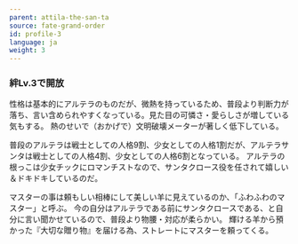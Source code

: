 ```yaml
---
parent: attila-the-san-ta
source: fate-grand-order
id: profile-3
language: ja
weight: 3
---
```


### 絆Lv.3で開放

性格は基本的にアルテラのものだが、微熱を持っているため、普段より判断力が落ち、言い含められやすくなっている。見た目の可憐さ・愛らしさが増している気もする。
熱のせいで（おかげで）文明破壊メーターが著しく低下している。

普段のアルテラは戦士としての人格9割、少女としての人格1割だが、アルテラサンタは戦士としての人格4割、少女としての人格6割となっている。
アルテラの根っこは少女チックにロマンチストなので、サンタクロース役を任されて嬉しい＆ドキドキしているのだ。

マスターの事は頼もしい相棒にして美しい羊に見えているのか、「ふわふわのマスター」と呼ぶ。
今の自分はアルテラである前にサンタクロースである、と自分に言い聞かせているので、普段より物腰・対応が柔らかい。
輝ける羊から預かった『大切な贈り物』を届ける為、ストレートにマスターを頼ってくる。
